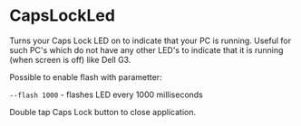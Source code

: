 # CapsLockLed
Turns your Caps Lock LED on to indicate that your PC is running.
Useful for such PC's which do not have any other LED's to indicate that it is running (when screen is off) like Dell G3.

Possible to enable flash with parametter:

`--flash 1000` - flashes LED every 1000 milliseconds

Double tap Caps Lock button to close application.
